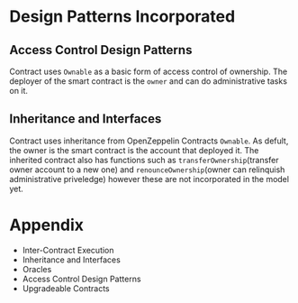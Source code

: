 # Design Patterns Incorporated
## Access Control Design Patterns
Contract uses `Ownable` as a basic form of access control of ownership. The deployer of the smart contract is the `owner` and can do administrative tasks on it. 

## Inheritance and Interfaces
Contract uses inheritance from OpenZeppelin Contracts `Ownable`. As defult, the owner is the smart contract is the account that deployed it. The inherited contract also has functions such as `transferOwnership`(transfer owner account to a new one) and `renounceOwnership`(owner can relinquish administrative priveledge) however these are not incorporated in the model yet. 



# Appendix
- Inter-Contract Execution
- Inheritance and Interfaces
- Oracles
- Access Control Design Patterns
- Upgradeable Contracts